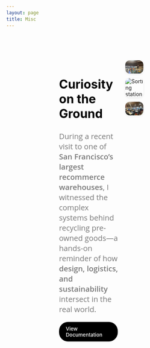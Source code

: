 ```yaml
---
layout: page
title: Misc
---
```


<style>
.recommerce-section {
  display: flex;
  padding: 70px 140px;
  align-items: flex-start;
  gap: 20px;
  align-self: stretch;
}

.recommerce-text h2 {
  color: #000;
  font-size: 32px;
  font-style: normal;
  font-weight: 700;
  line-height: normal;
}

.recommerce-text p {
  color: #787878;
  font-family: "Open Sans";
  font-size: 20px;
  font-style: normal;
  font-weight: 400;
  line-height: normal;
}

.recommerce-text strong {
  font-weight: 600;
}

.doc-button {
  display: inline-block;
  padding: 10px 18px;
  background-color: black;
  color: white;
  border-radius: 24px;
  text-decoration: none;
  font-size: 0.95em;
  font-weight: 500;
  transition: background-color 0.2s ease;
}

.doc-button:hover {
  background-color: #333;
}

.recommerce-images {
  display: flex;
  flex: 1 1 300px;
  gap: 12px;
  flex-wrap: wrap;
}

.recommerce-images img {
  width: 100%;
  max-width: 400px;
  border-radius: 12px;
  object-fit: cover;
  box-shadow: 0 2px 6px rgba(0, 0, 0, 0.08);
}
</style>

<div class="recommerce-section">
  <div class="recommerce-text">
    <h2>Curiosity on the Ground</h2>
    <p>
      During a recent visit to one of <strong>San Francisco’s largest recommerce warehouses</strong>, I witnessed the complex systems behind recycling pre-owned goods—a hands-on reminder of how <strong>design, logistics, and sustainability</strong> intersect in the real world.
    </p>
    <a href="/recommerce_visits/" class="doc-button">View Documentation</a>
  </div>
  <div class="recommerce-images">
    <img src="/static/img/trove.jpeg" alt="Warehouse team photo" />
    <img src="/static/img/trove2.jpeg" alt="Sorting station" />
    <img src="/static/img/overview.JPG" alt="Trove sign outside" />
  </div>
</div>
